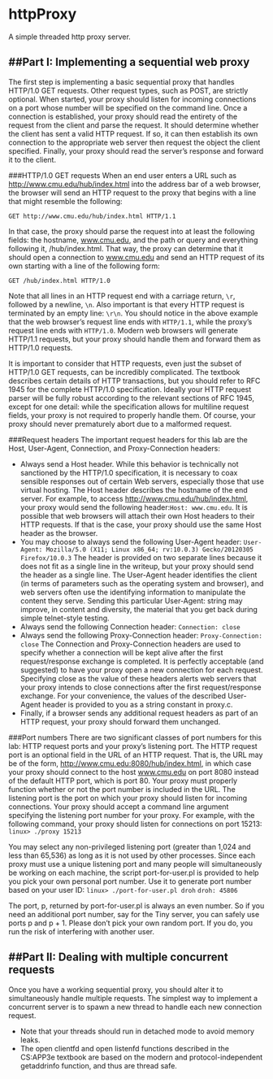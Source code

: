# httpProxy
A simple threaded http proxy server.

##Part I: Implementing a sequential web proxy
---------------------------------------------------------------------------------
The first step is implementing a basic sequential proxy that handles HTTP/1.0 GET requests. Other request types, such as POST, are strictly optional. When started, your proxy should listen for incoming connections on a port whose number will be specified on the command line. Once a connection is established, your proxy should read the entirety of the request from the client and parse the request. It should determine whether the client has sent a valid HTTP request. If so, it can then establish its own connection to the appropriate web server then request the object the client specified. Finally, your proxy should read the server’s response and forward it to the client.

###HTTP/1.0 GET requests
When an end user enters a URL such as http://www.cmu.edu/hub/index.html into the address bar of a web browser, the browser will send an HTTP request to the proxy that begins with a line that might resemble the following:

`GET http://www.cmu.edu/hub/index.html HTTP/1.1`

In that case, the proxy should parse the request into at least the following fields: the hostname, www.cmu.edu, and the path or query and everything following it, /hub/index.html. That way, the proxy can determine that it should open a connection to www.cmu.edu and send an HTTP request of its own starting with a line of the following form:

`GET /hub/index.html HTTP/1.0`

Note that all lines in an HTTP request end with a carriage return, `\r`, followed by a newline, `\n`. Also important is that every HTTP request is terminated by an empty line: `\r\n`. You should notice in the above example that the web browser’s request line ends with `HTTP/1.1`, while the proxy’s request line ends with `HTTP/1.0`. Modern web browsers will generate HTTP/1.1 requests, but your proxy should handle them and forward them as HTTP/1.0 requests.

It is important to consider that HTTP requests, even just the subset of HTTP/1.0 GET requests, can be incredibly complicated. The textbook describes certain details of HTTP transactions, but you should refer to RFC 1945 for the complete HTTP/1.0 specification. Ideally your HTTP request parser will be fully robust according to the relevant sections of RFC 1945, except for one detail: while the specification allows for multiline request fields, your proxy is not required to properly handle them. Of course, your proxy should never prematurely abort due to a malformed request.

###Request headers
The important request headers for this lab are the Host, User-Agent, Connection, and Proxy-Connection headers:

* Always send a Host header. While this behavior is technically not sanctioned by the HTTP/1.0 specification, it is necessary to coax sensible responses out of certain Web servers, especially those that use virtual hosting. The Host header describes the hostname of the end server. For example, to access http://www.cmu.edu/hub/index.html, your proxy would send the following header:`Host: www.cmu.edu`. It is possible that web browsers will attach their own Host headers to their HTTP requests. If that is the case, your proxy should use the same Host header as the browser.
* You may choose to always send the following User-Agent header: `User-Agent: Mozilla/5.0 (X11; Linux x86_64; rv:10.0.3) Gecko/20120305 Firefox/10.0.3` The header is provided on two separate lines because it does not fit as a single line in the writeup, but your proxy should send the header as a single line. The User-Agent header identifies the client (in terms of parameters such as the operating system and browser), and web servers often use the identifying information to manipulate the content they serve. Sending this particular User-Agent: string may improve, in content and diversity, the material that you get back during simple telnet-style testing.
* Always send the following Connection header: `Connection: close`
* Always send the following Proxy-Connection header: `Proxy-Connection: close` The Connection and Proxy-Connection headers are used to specify whether a connection will be kept alive after the first request/response exchange is completed. It is perfectly acceptable (and suggested) to have your proxy open a new connection for each request. Specifying close as the value of these headers alerts web servers that your proxy intends to close connections after the first request/response exchange. For your convenience, the values of the described User-Agent header is provided to you as a string constant in proxy.c.
* Finally, if a browser sends any additional request headers as part of an HTTP request, your proxy should forward them unchanged.

###Port numbers
There are two significant classes of port numbers for this lab: HTTP request ports and your proxy’s listening port. The HTTP request port is an optional field in the URL of an HTTP request. That is, the URL may be of the form, http://www.cmu.edu:8080/hub/index.html, in which case your proxy should connect to the host www.cmu.edu on port 8080 instead of the default HTTP port, which is port 80. Your proxy must properly function whether or not the port number is included in the URL. The listening port is the port on which your proxy should listen for incoming connections. Your proxy should accept a command line argument specifying the listening port number for your proxy. For example, with the following command, your proxy should listen for connections on port 15213: `linux> ./proxy 15213`

You may select any non-privileged listening port (greater than 1,024 and less than 65,536) as long as it is not used by other processes. Since each proxy must use a unique listening port and many people will simultaneously be working on each machine, the script port-for-user.pl is provided to help you pick your own personal port number. Use it to generate port number based on your user ID:
`linux> ./port-for-user.pl droh`
`droh: 45806`

The port, p, returned by port-for-user.pl is always an even number. So if you need an additional port number, say for the Tiny server, you can safely use ports p and p + 1. Please don’t pick your own random port. If you do, you run the risk of interfering with another user.

##Part II: Dealing with multiple concurrent requests
---------------------------------------------------------------------------------
Once you have a working sequential proxy, you should alter it to simultaneously handle multiple requests. The simplest way to implement a concurrent server is to spawn a new thread to handle each new connection request.
* Note that your threads should run in detached mode to avoid memory leaks.
* The open clientfd and open listenfd functions described in the CS:APP3e textbook are based on the modern and protocol-independent getaddrinfo function, and thus are thread safe.